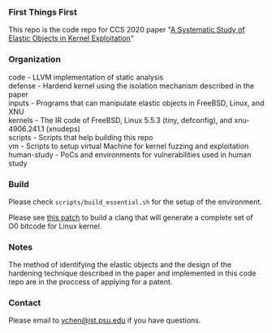 ### First Things First
This repo is the code repo for CCS 2020 paper "[A Systematic Study of Elastic Objects in Kernel Exploitation](http://www.personal.psu.edu/yxc431/publications/ELOISE.pdf)"

### Organization
code - LLVM implementation of static analysis  
defense - Hardend kernel using the isolation mechanism described in the paper  
inputs - Programs that can manipulate elastic objects in FreeBSD, Linux, and XNU   
kernels - The IR code of FreeBSD, Linux 5.5.3 (tiny, defconfig), and xnu-4906.241.1 (xnudeps)  
scripts - Scripts that help building this repo  
vm - Scripts to setup virtual Machine for kernel fuzzing and exploitation  
human-study - PoCs and environments for vulnerabilities used in human study  

### Build
Please check `scripts/build_essential.sh` for the setup of the environment.

Please see [this patch](https://github.com/Markakd/LLVM-O0-BitcodeWriter) to build a clang that will generate a complete set of O0 bitcode for Linux kernel.

### Notes
The method of identifying the elastic objects and the design of the hardening technique described in the paper and implemented in this code repo are in the proccess of applying for a patent.

### Contact
Please email to ychen@ist.psu.edu if you have questions.
